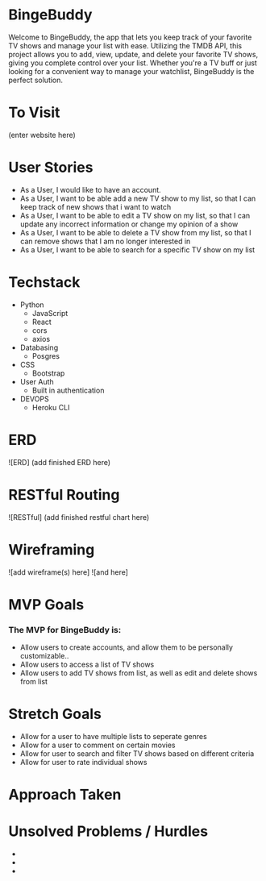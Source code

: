 # BingeBuddy
Welcome to BingeBuddy, the app that lets you keep track of your favorite TV shows and manage your list with ease. Utilizing the TMDB API, this project allows you to add, view, update, and delete your favorite TV shows, giving you complete control over your list. Whether you're a TV buff or just looking for a convenient way to manage your watchlist, BingeBuddy is the perfect solution.

# To Visit
(enter website here)

# User Stories 
- As a User, I would like to have an account.
- As a User, I want to be able add a new TV show to my list, so that I can keep track of new shows that i want to watch
- As a User, I want to be able to edit a TV show on my list, so that I can update any incorrect information or change my opinion of a show 
- As a User, I want to be able to delete a TV show from my list, so that I can remove shows that I am no longer interested in
- As a User, I want to be able to search for a specific TV show on my list

# Techstack
- Python
    - JavaScript
    - React
    - cors
    - axios
- Databasing
    - Posgres
- CSS
    - Bootstrap
- User Auth
    - Built in authentication
- DEVOPS
    - Heroku CLI

# ERD
![ERD] (add finished ERD here)
# RESTful Routing
![RESTful] (add finished restful chart here)
# Wireframing
![add wireframe(s) here]
![and here]
# MVP Goals
### The MVP for BingeBuddy is: 
- Allow users to create accounts, and allow them to be personally customizable..
- Allow users to access a list of TV shows
- Allow users to add TV shows from list, as well as edit and delete shows from list

# Stretch Goals
- Allow for a user to have multiple lists to seperate genres
- Allow for a user to comment on certain movies 
- Allow for user to search and filter TV shows based on different criteria
- Allow for user to rate individual shows

# Approach Taken


# Unsolved Problems / Hurdles
*  

* 

* 
